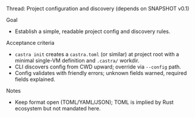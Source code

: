 Thread: Project configuration and discovery (depends on SNAPSHOT v0.1)

Goal
- Establish a simple, readable project config and discovery rules.

Acceptance criteria
- `castra init` creates a `castra.toml` (or similar) at project root with a minimal single-VM definition and `.castra/` workdir.
- CLI discovers config from CWD upward; override via `--config` path.
- Config validates with friendly errors; unknown fields warned, required fields explained.

Notes
- Keep format open (TOML/YAML/JSON); TOML is implied by Rust ecosystem but not mandated here.
